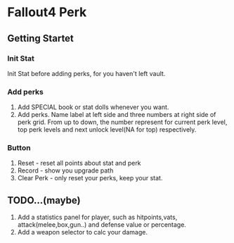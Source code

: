 # Fallout4 Perk

## Getting Startet
### Init Stat
Init Stat before adding perks, for you haven't left vault.
### Add perks
1. Add SPECIAL book or stat dolls whenever you want.
2. Add perks. Name label at left side and three numbers at right side of perk grid. From up to down, the number represent for current perk level, top perk levels and next unlock level(NA for top) respectively.
### Button
1. Reset - reset all points about stat and perk
2. Record - show you upgrade path
3. Clear Perk - only reset your perks, keep your stat. 

## TODO...(maybe)
1. Add a statistics panel for player, such as hitpoints,vats, attack(melee,box,gun..) and defense value or percentage.
2. Add a weapon selector to calc your damage.